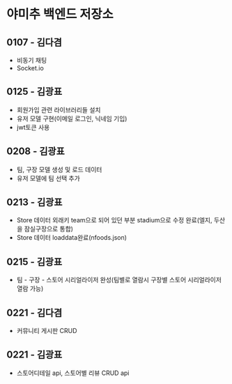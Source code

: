 # 야미추 백엔드 저장소

## 0107 - 김다겸
* 비동기 채팅
* Socket.io

## 0125 - 김광표
* 회원가입 관련 라이브러리들 설치
* 유저 모델 구현(이메일 로그인, 닉네임 기입)
* jwt토큰 사용

## 0208 - 김광표
* 팀, 구장 모델 생성 및 로드 데이터
* 유저 모델에 팀 선택 추가

## 0213 - 김광표
* Store 데이터 외래키 team으로 되어 있던 부분 stadium으로 수정 완료(엘지, 두산을 잠실구장으로 통합)
* Store 데이터 loaddata완료(nfoods.json)

## 0215 - 김광표
* 팀 - 구장 - 스토어 시리얼라이저 완성(팀별로 열람시 구장별 스토어 시리얼라이저 열람 가능)

## 0221 - 김다겸
* 커뮤니티 게시판 CRUD

## 0221 - 김광표
* 스토어디테일 api, 스토어별 리뷰 CRUD api

